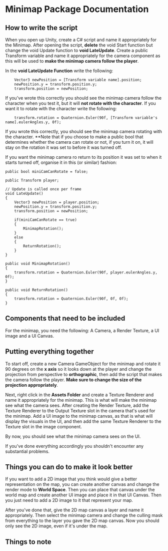 # Minimap Package Documentation

## How to write the script

When you open up Unity, create a C# script and name it appropriately for the Minimap. After opening the script, **delete** the void Start function but change the void Update function to **void LateUpdate**. Create a public Transform variable and name it appropriately for the camera component as this will be used to **make the minimap camera follow the player**.

In the **void LateUpdate Function** write the following:

        Vector3 newPosition = [Transform variable name].position;
        newPosition.y = transform.position.y;
        transform.position = newPosition;

If you've wrote this correctly you should see the minimap camera follow the character when you test it, but it will **not rotate with the character**. If you want it to rotate with the character write the following:

        transform.rotation = Quaternion.Euler(90f, [Transform variable's name].eulerAngles.y, 0f);

If you wrote this correctly, you should see the minimap camera rotating with the character. **Note that if you choose to make a public bool that determines whether the camera can rotate or not, if you turn it on, it will stay on the rotation it was set to before it was turned off.

If you want the minimap camera ro return to its position it was set to when it starts turned off, organise it in this (or similar) fashion:

    public bool miniCamCanRotate = false;

    public Transform player;

    // Update is called once per frame
    void LateUpdate()
    {
        Vector3 newPosition = player.position;
        newPosition.y = transform.position.y;
        transform.position = newPosition;

        if(miniCamCanRotate == true)
        {
            MinimapRotation();
        }
        else
        {
            ReturnRotation();
        }
    }

    public void MinimapRotation()
    {
        transform.rotation = Quaternion.Euler(90f, player.eulerAngles.y, 0f);
    }

    public void ReturnRotation()
    {
        transform.rotation = Quaternion.Euler(90f, 0f, 0f);
    }

## Components that need to be included

For the minimap, you need the following: A Camera, a Render Texture, a UI image and a UI Canvas.

## Putting everything together

To start off, create a new Camera GameObject for the minimap and rotate it 90 degrees on the **x axis** so it looks down at the player and change the projection from perspective to **orthographic**, then add the script that makes the camera follow the player. **Make sure to change the size of the projection appropriately**.

Next, right click in the **Assets Folder** and create a Texture Renderer and name it appropriately for the minimap. This is what will make the minimap see what the camera sees. After creating the Render Texture, add the Texture Renderer to the Output Texture slot in the camera that's used for the minimap. Add a UI image to the minimap canvas, as that is what will display the visuals in the UI, and then add the same Texture Renderer to the Texture slot in the image component.

By now, you should see what the minimap camera sees on the UI.

If you've done everything accordingly you shouldn't encounter any substantial problems.

## Things you can do to make it look better

If you want to add a 2D image that you think would give a better representation on the map, you can create another canvas and change the render mode to **World Space**. Then you can place that canvas under the world map and create another UI image and place it in that UI Canvas. Then you just need to add a 2D image to it that represent your map.

After you've done that, give the 2D map canvas a layer and name it appropriately. Then select the minimap camera and change the culling mask from everything to the layer you gave the 2D map canvas. Now you should only see the 2D image, even if it's under the map.

## Things to note

